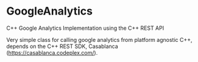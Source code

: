 # GoogleAnalytics
C++ Google Analytics Implementation using the C++ REST API

Very simple class for calling google analytics from platform agnostic C++, depends on the C++ REST SDK, Casablanca (https://casablanca.codeplex.com/).
